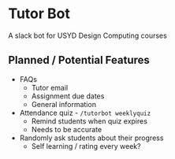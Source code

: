 # Tutor Bot

A slack bot for USYD Design Computing courses

## Planned / Potential Features

- FAQs
  - Tutor email
  - Assignment due dates
  - General information
- Attendance quiz - `/tutorbot weeklyquiz`
  - Remind students when quiz expires
  - Needs to be accurate
- Randomly ask students about their progress
  - Self learning / rating every week?